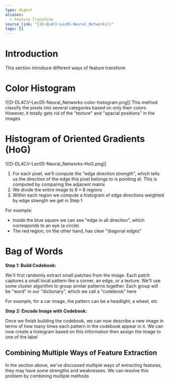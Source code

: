 ```yaml
---
type: digest
aliases:
  - Feature Transform
source_link: "[[D-DL4CV-Lec05-Neural_Networks]]"
tags: []
---
```

# Introduction

This section introduce different ways of feature transform

# Color Histogram
![[D-DL4CV-Lec05-Neural_Networks-color-histogram.png]]
This method classify the pixels into several categories based on only their colors
However, it totally gets rid of the "texture" and "spacial positions" in the images

# Histogram of Oriented Gradients (HoG)
![[D-DL4CV-Lec05-Neural_Networks-HoG.png]]
1. For each pixel, we'll compute the "edge direction strength", which tells us the direction of the edge this pixel belongs to is pointing at. This is computed by comparing the adjacent matrix
2. We divide the entire image to $8\times 8$ regions
3. Within each region we compute a histogram of edge directions weighted by edge strength we get in Step 1

For example:
- Inside the blue square we can see "edge in all direction", which corresponds to an eye (a circle)
- The red region, on the other hand, has clear "diagonal edges"

# Bag of Words

**Step 1: Build Codebook:**

We'll first randomly extract small patches from the image. Each patch captures a small local pattern like a corner, an edge, or a texture. We'll use some cluster algorithm to group similar patterns together. Each group will be "word" in our "dictionary", which we call a "codebook" here

For example, for a car image, the pattern can be a headlight, a wheel, etc

**Step 2: Encode Image with Codebook:**

Once we finish building the codebook, we can now describe a new image in terms of how many times each pattern in the codebook appear in it. We can now create a histogram based on this information then assign the image to one of the label

## Combining Multiple Ways of Feature Extraction

In the section above, we've discussed multiple ways of extracting features, they may have some strengths and weaknesses. We can resolve this problem by combining multiple methods
